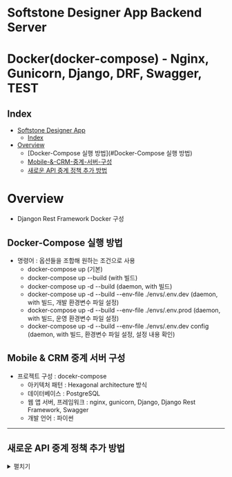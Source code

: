 # Softstone Designer App Backend Server

# Docker(docker-compose) - Nginx, Gunicorn, Django, DRF, Swagger, TEST


## Index
- [Softstone Designer App](#Softstone-Designer-App)
  - [Index](#index)
- [Overview](#overview)
  - [Docker-Compose 실행 방법](#Docker-Compose 실행 방법)
  - [Mobile-&-CRM-중계-서버-구성](#Mobile-&-CRM-중계-서버-구성)
  - [새로운 API 중계 정책 추가 방법](#새로운-API-중계-정책-추가-방법)


# Overview
- Djangon Rest Framework Docker 구성

## Docker-Compose 실행 방법
- 명령어 : 옵션들을 조합해 원하는 조건으로 사용
  - docker-compose up (기본)
  - docker-compose up --build (with 빌드)
  - docker-compose up -d --build (daemon, with 빌드)
  - docker-compose up -d --build --env-file ./envs/.env.dev (daemon, with 빌드, 개발 환경변수 파일 설정)
  - docker-compose up -d --build --env-file ./envs/.env.prod (daemon, with 빌드, 운영 환경변수 파일 설정)
  - docker-compose up -d --build --env-file ./envs/.env.dev config (daemon, with 빌드, 환경변수 파일 설정, 설정 내용 확인)

## Mobile & CRM 중계 서버 구성
- 프로젝트 구성 : docekr-compose
  - 아키텍처 패턴 : Hexagonal architecture 방식
  - 데이터베이스 : PostgreSQL
  - 웹 앱 서버, 프레임워크 : nginx, gunicorn, Django, Django Rest Framework, Swagger
  - 개발 언어 : 파이썬


---

## 새로운 API 중계 정책 추가 방법

  <details>
        <summary>펼치기</summary>

    ### [신규 정책 추가 방법]
    - Hexagonal architecture 의 in/out

        진입점(web/app) - controller 
        - (interface/usecase) - service/domain - (interface/port) -
        adapter - 외부시스템, DB 등


    1. 진입점(web/app) : url 패턴 설정
        to) /ad_campaigns_app/urls.py
        ex) path("test/", views.new_policy)


    2. controller : request.method 함수 맵핑, 
        to) /ad_campaigns_app/adapter/in/web/ad_call_controller.py
        ex) @api_view(["GET"])
        def get_ad_campaigns(request, user_id):
            code ~~~
            return value


    3. (interface/usecase) : 추상화 클래스 작성, 
        to) /ad_campaigns_app/application/port/in/ad_call_usecase.py
        ex) def ad_call_policy_method(self, ad_call_infos: AdCallInfos):
                pass


    4. service/domain : 신규 정채 추가 등 핵심 로직 구현, servie = 연결, domain = 로직
                        : service는 usecase interface를 상속 받아 구현
                        : domain에 핵심 로직 구현
        to) ad_campaigns_app/application/service/ad_call_service.py
        ex) def ad_call_policy_method(self, ad_call_infos: AdCallInfos):
                code ~~~
                return value

        to) /ad_campaigns_app/domain/ad_campaigns.py
        ex) def serving_ads_by_pctr(self, ad_campaigns_list: list):
                code ~~~
                return value


    5. (interface/usecase) : 추상화 클래스 작성, 
        to) /ad_campaigns_app/application/port/out/ad_load_port.py
        ex) def ad_load(self, ad_call_info: AdCall):
                pass


    6. adapter : 데이터 베이스, Http 통신 등 외부 자원 처리
        to) /ad_campaigns_app/adapter/out/ad_load_adapter.py
        ex) def ad_load(self, ad_call):
                code ~~~
                query = ~~~ (
                    ~~~
                )
                return value


    7. 외부시스템, DB 등 : Http, db 등 연결
        to) /ad_campaigns_app/models.py 
        ex) class AdCampaigns(models.Model):
                id = models.IntegerField(primary_key=True, blank=True)
                name = models.TextField(blank=True, null=True)
                ~~~
                class Meta:
                    db_table = 'ad_campaigns'
    </details>
